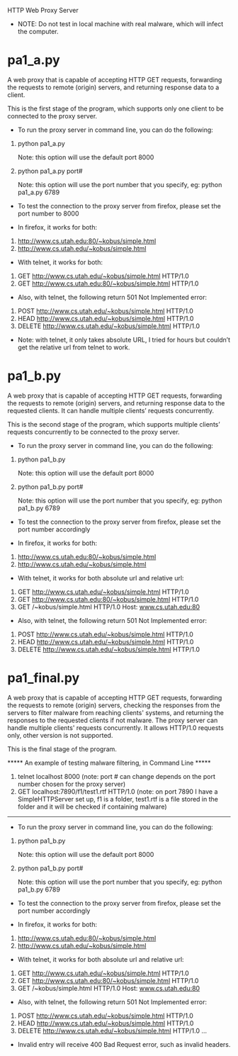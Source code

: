 HTTP Web Proxy Server

* NOTE: Do not test in local machine with real malware, which will infect the computer. 

# pa1_a.py

A web proxy that is capable of accepting HTTP GET requests, forwarding the requests to remote (origin) servers, and returning response data to a client.  

This is the first stage of the program, which supports only one client to be connected to the proxy server.

* To run the proxy server in command line, you can do the following: 

1. python pa1_a.py
	
   Note: this option will use the default port 8000

2. python pa1_a.py port#

   Note: this option will use the port number that you specify, eg: python pa1_a.py 6789

* To test the connection to the proxy server from firefox, please set the port number to 8000


* In firefox, it works for both: 

1. http://www.cs.utah.edu:80/~kobus/simple.html 
2. http://www.cs.utah.edu/~kobus/simple.html 

* With telnet, it works for both: 

1. GET http://www.cs.utah.edu/~kobus/simple.html HTTP/1.0
2. GET http://www.cs.utah.edu:80/~kobus/simple.html HTTP/1.0

* Also, with telnet, the following return 501 Not Implemented error: 

1. POST http://www.cs.utah.edu/~kobus/simple.html HTTP/1.0
2. HEAD http://www.cs.utah.edu/~kobus/simple.html HTTP/1.0
3. DELETE http://www.cs.utah.edu/~kobus/simple.html HTTP/1.0

* Note: with telnet, it only takes absolute URL, I tried for hours but couldn’t get the relative url from telnet to work.

# pa1_b.py
						
A web proxy that is capable of accepting HTTP GET requests, forwarding the requests to remote (origin) servers, and returning response data to the requested clients. It can handle multiple clients’ requests concurrently.	 

This is the second stage of the program, which supports multiple clients’ requests concurrently to be connected to the proxy server.

* To run the proxy server in command line, you can do the following: 

1. python pa1_b.py
	
   Note: this option will use the default port 8000

2. python pa1_b.py port#

   Note: this option will use the port number that you specify, eg: python pa1_b.py 6789

* To test the connection to the proxy server from firefox, please set the port number accordingly


* In firefox, it works for both: 

1. http://www.cs.utah.edu:80/~kobus/simple.html 
2. http://www.cs.utah.edu/~kobus/simple.html 

* With telnet, it works for both absolute url and relative url: 

1. GET http://www.cs.utah.edu/~kobus/simple.html HTTP/1.0
2. GET http://www.cs.utah.edu:80/~kobus/simple.html HTTP/1.0
3. GET /~kobus/simple.html HTTP/1.0
   Host: www.cs.utah.edu:80

* Also, with telnet, the following return 501 Not Implemented error: 

1. POST http://www.cs.utah.edu/~kobus/simple.html HTTP/1.0
2. HEAD http://www.cs.utah.edu/~kobus/simple.html HTTP/1.0
3. DELETE http://www.cs.utah.edu/~kobus/simple.html HTTP/1.0

# pa1_final.py

A web proxy that is capable of accepting HTTP GET requests, forwarding the requests to remote (origin) servers, checking the responses from the servers to filter malware from reaching clients' systems, and returning the responses to the requested clients if not malware. The proxy server can handle multiple clients' requests concurrently. It allows HTTP/1.0 requests only, other version is not supported.

This is the final stage of the program.


***** An example of testing malware filtering, in Command Line *****

1. telnet localhost 8000 (note: port # can change depends on the port number chosen for the proxy server)
2. GET localhost:7890/f1/test1.rtf HTTP/1.0 (note: on port 7890 I have a SimpleHTTPServer set up, f1 is a folder, test1.rtf is a file stored in the folder and it will be checked if containing malware)

******************************************************************************************

* To run the proxy server in command line, you can do the following: 

1. python pa1_b.py
	
   Note: this option will use the default port 8000

2. python pa1_b.py port#

   Note: this option will use the port number that you specify, eg: python pa1_b.py 6789

* To test the connection to the proxy server from firefox, please set the port number accordingly


* In firefox, it works for both: 

1. http://www.cs.utah.edu:80/~kobus/simple.html 
2. http://www.cs.utah.edu/~kobus/simple.html 

* With telnet, it works for both absolute url and relative url: 

1. GET http://www.cs.utah.edu/~kobus/simple.html HTTP/1.0
2. GET http://www.cs.utah.edu:80/~kobus/simple.html HTTP/1.0
3. GET /~kobus/simple.html HTTP/1.0
   Host: www.cs.utah.edu:80

* Also, with telnet, the following return 501 Not Implemented error: 

1. POST http://www.cs.utah.edu/~kobus/simple.html HTTP/1.0
2. HEAD http://www.cs.utah.edu/~kobus/simple.html HTTP/1.0
3. DELETE http://www.cs.utah.edu/~kobus/simple.html HTTP/1.0
…

* Invalid entry will receive 400 Bad Request error, such as invalid headers.

